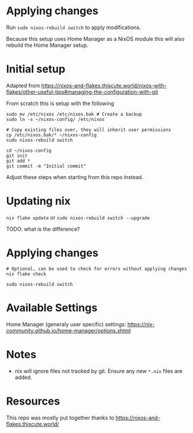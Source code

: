 # Applying changes
Run `sudo nixos-rebuild switch` to apply modifications.

Because this setup uses Home Manager as a NixOS module this will also rebuild the Home Manager setup.

# Initial setup

Adapted from https://nixos-and-flakes.thiscute.world/nixos-with-flakes/other-useful-tips#managing-the-configuration-with-git


From scratch this is setup with the following
```
sudo mv /etc/nixos /etc/nixos.bak # Create a backup
sudo ln -s ~/nixos-config/ /etc/nixos

# Copy existing files over, they will inherit user permissions
cp /etc/nixos.bak/* ~/nixos-config
sudo nixos-rebuild switch

cd ~/nixos-config
git init
git add *
git commit -m "Initial commit"
```

Adjust these steps when starting from this repo instead.

# Updating nix
`nix flake update`
or
`sudo nixos-rebuild switch --upgrade`

TODO: what is the difference?

# Applying changes
```
# Optional, can be used to check for errors without applying changes
nix flake check

sudo nixos-rebuild switch
```

# Available Settings

Home Manager (generaly user specific) settings: https://nix-community.github.io/home-manager/options.xhtml

# Notes
- nix will ignore files not tracked by git. Ensure any new `*.nix` files are added.

# Resources
This repo was mostly put together thanks to https://nixos-and-flakes.thiscute.world/